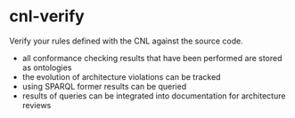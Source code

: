 # cnl-verify
Verify your rules defined with the CNL against the source code.

- all conformance checking results that have been performed are stored as ontologies
- the evolution of architecture violations can be tracked
- using SPARQL former results can be queried
- results of queries can be integrated into documentation for architecture reviews

